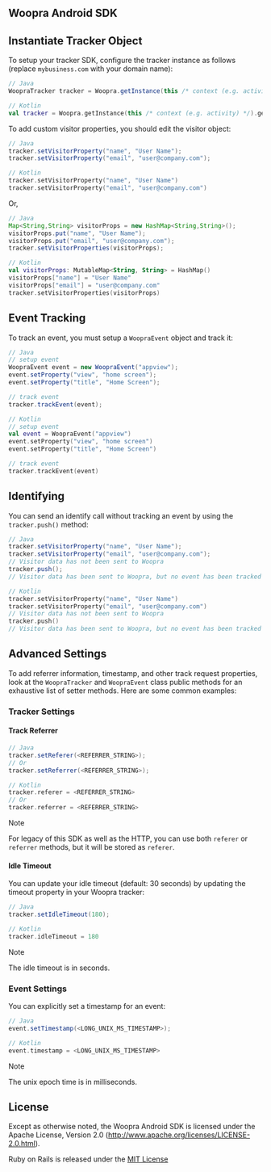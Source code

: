 ## Woopra Android SDK

## Instantiate Tracker Object
To setup your tracker SDK, configure the tracker instance as follows (replace `mybusiness.com` with your domain name):

``` java
// Java
WoopraTracker tracker = Woopra.getInstance(this /* context (e.g. activity) */).getTracker("mybusiness.com");
```

``` kotlin
// Kotlin
val tracker = Woopra.getInstance(this /* context (e.g. activity) */).getTracker("mybusiness.com")
```

To add custom visitor properties, you should edit the visitor object:

``` java
// Java
tracker.setVisitorProperty("name", "User Name");
tracker.setVisitorProperty("email", "user@company.com");
```

``` kotlin
// Kotlin
tracker.setVisitorProperty("name", "User Name")
tracker.setVisitorProperty("email", "user@company.com")
```

Or,

``` java
// Java
Map<String,String> visitorProps = new HashMap<String,String>();
visitorProps.put("name", "User Name");
visitorProps.put("email", "user@company.com");
tracker.setVisitorProperties(visitorProps);
```

``` kotlin
// Kotlin
val visitorProps: MutableMap<String, String> = HashMap()
visitorProps["name"] = "User Name"
visitorProps["email"] = "user@company.com"
tracker.setVisitorProperties(visitorProps)
```

## Event Tracking
To track an event, you must setup a `WoopraEvent` object and track it:

``` java
// Java
// setup event
WoopraEvent event = new WoopraEvent("appview");
event.setProperty("view", "home screen");
event.setProperty("title", "Home Screen");

// track event
tracker.trackEvent(event);
```

``` kotlin
// Kotlin
// setup event
val event = WoopraEvent("appview")
event.setProperty("view", "home screen")
event.setProperty("title", "Home Screen")

// track event
tracker.trackEvent(event)
```

## Identifying
You can send an identify call without tracking an event by using the `tracker.push()` method: 

``` java
// Java
tracker.setVisitorProperty("name", "User Name");
tracker.setVisitorProperty("email", "user@company.com");
// Visitor data has not been sent to Woopra
tracker.push();
// Visitor data has been sent to Woopra, but no event has been tracked
```

``` kotlin
// Kotlin
tracker.setVisitorProperty("name", "User Name")
tracker.setVisitorProperty("email", "user@company.com")
// Visitor data has not been sent to Woopra
tracker.push()
// Visitor data has been sent to Woopra, but no event has been tracked
```

## Advanced Settings
To add referrer information, timestamp, and other track request properties, look at the `WoopraTracker` and `WoopraEvent` class public methods for an exhaustive list of setter methods.  Here are some common examples:

### Tracker Settings

#### Track Referrer

``` java
// Java
tracker.setReferer(<REFERRER_STRING>);
// Or
tracker.setReferrer(<REFERRER_STRING>);
```

``` kotlin
// Kotlin
tracker.referer = <REFERRER_STRING>
// Or
tracker.referrer = <REFERRER_STRING>
```

> [!NOTE]
> For legacy of this SDK as well as the HTTP, you can use both `referer` or `referrer` methods, but it will be stored as `referer`.

#### Idle Timeout

You can update your idle timeout (default: 30 seconds) by updating the timeout property in your Woopra tracker:

``` java
// Java
tracker.setIdleTimeout(180);
```

``` kotlin
// Kotlin
tracker.idleTimeout = 180
```

> [!NOTE]
> The idle timeout is in seconds.

### Event Settings

You can explicitly set a timestamp for an event:

``` java
// Java
event.setTimestamp(<LONG_UNIX_MS_TIMESTAMP>);
```

``` kotlin
// Kotlin
event.timestamp = <LONG_UNIX_MS_TIMESTAMP>
```

> [!NOTE]
> The unix epoch time is in milliseconds.

## License

Except as otherwise noted, the Woopra Android SDK is licensed under the Apache License, Version 2.0 (http://www.apache.org/licenses/LICENSE-2.0.html).

Ruby on Rails is released under the [MIT License](http://www.opensource.org/licenses/MIT)

